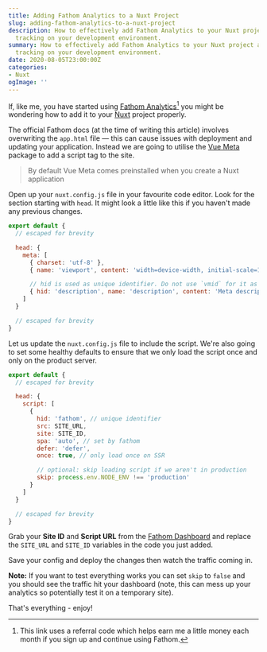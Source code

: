 ```yaml
---
title: Adding Fathom Analytics to a Nuxt Project
slug: adding-fathom-analytics-to-a-nuxt-project
description: How to effectively add Fathom Analytics to your Nuxt project and stop it
  tracking on your development environment.
summary: How to effectively add Fathom Analytics to your Nuxt project and stop it
  tracking on your development environment.
date: 2020-08-05T23:00:00Z
categories:
- Nuxt
ogImage: ''
---
```


If, like me, you have started using [Fathom Analytics](https://usefathom.com/ref/ULVWJ1)[^1] you might be wondering how to add it to your [Nuxt](https://nuxtjs.org) project properly.

The official Fathom docs (at the time of writing this article) involves overwriting the `app.html` file — this can cause issues with deployment and updating your application. Instead we are going to utilise the [Vue Meta](https://vue-meta.nuxtjs.org/) package to add a script tag to the site.

<blockquote class="info">By default Vue Meta comes preinstalled when you create a Nuxt application</blockquote>

Open up your `nuxt.config.js` file in your favourite code editor. Look for the section starting with `head`. It might look a little like this if you haven't made any previous changes.

```js
export default {
  // escaped for brevity

  head: {
    meta: [
      { charset: 'utf-8' },
      { name: 'viewport', content: 'width=device-width, initial-scale=1' },

      // hid is used as unique identifier. Do not use `vmid` for it as it will not work
      { hid: 'description', name: 'description', content: 'Meta description' }
    ]
  }

  // escaped for brevity
}
```

Let us update the `nuxt.config.js` file to include the script. We're also going to set some healthy defaults to ensure that we only load the script once and only on the product server.

```js
export default {
  // escaped for brevity

  head: {
    script: [
      {
        hid: 'fathom', // unique identifier
        src: SITE_URL,
        site: SITE_ID,
        spa: 'auto', // set by fathom
        defer: 'defer',
        once: true, // only load once on SSR

        // optional: skip loading script if we aren't in production
        skip: process.env.NODE_ENV !== 'production'
      }
    ]
  }

  // escaped for brevity
}
```

Grab your **Site ID** and **Script URL** from the [Fathom Dashboard](https://app.usefathom.com/#/settings/sites) and replace the `SITE_URL` and `SITE_ID` variables in the code you just added.

Save your config and deploy the changes then watch the traffic coming in.

**Note:** If you want to test everything works you can set `skip` to `false` and you should see the traffic hit your dashboard (note, this can mess up your analytics so potentially test it on a temporary site).

That's everything - enjoy!

[^1]: This link uses a referral code which helps earn me a little money each month if you sign up and continue using Fathom.
